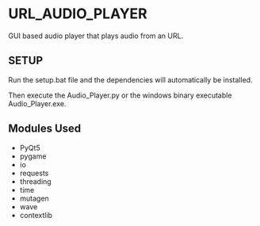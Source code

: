 # URL_AUDIO_PLAYER

GUI based audio player that plays audio from an URL.

## SETUP

Run the setup.bat file and the dependencies will automatically be installed.

Then execute the Audio_Player.py or the windows binary executable Audio_Player.exe.

## Modules Used

* PyQt5
* pygame
* io
* requests
* threading
* time
* mutagen
* wave
* contextlib

